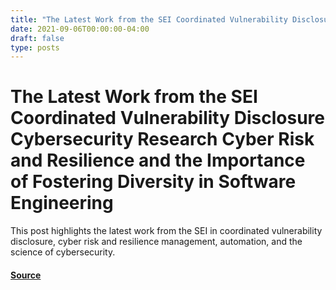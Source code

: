 ```yaml
---
title: "The Latest Work from the SEI Coordinated Vulnerability Disclosure Cybersecurity Research Cyber Risk and Resilience and the Importance of Fostering Diversity in Software Engineering"
date: 2021-09-06T00:00:00-04:00
draft: false
type: posts
---
```

# The Latest Work from the SEI Coordinated Vulnerability Disclosure Cybersecurity Research Cyber Risk and Resilience and the Importance of Fostering Diversity in Software Engineering





This post highlights the latest work from the SEI in coordinated vulnerability disclosure, cyber risk and resilience management, automation, and the science of cybersecurity.



#### [Source](https://insights.sei.cmu.edu/blog/the-latest-work-from-the-sei-coordinated-vulnerability-disclosure-cybersecurity-research-cyber-risk-and-resilience-and-the-importance-of-fostering-diversity-in-software-engineering/)


